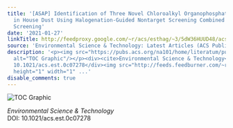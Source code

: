 ```yaml
---
title: '[ASAP] Identification of Three Novel Chloroalkyl Organophosphate Triesters
  in House Dust Using Halogenation-Guided Nontarget Screening Combined with Suspect
  Screening'
date: '2021-01-27'
linkTitle: http://feedproxy.google.com/~r/acs/esthag/~3/5dW36HUUD48/acs.est.0c07278
source: 'Environmental Science & Technology: Latest Articles (ACS Publications)'
description: '<p><img src="https://pubs.acs.org/na101/home/literatum/publisher/achs/journals/content/esthag/0/esthag.ahead-of-print/acs.est.0c07278/20210127/images/medium/es0c07278_0004.gif"
  alt="TOC Graphic"/></p><div><cite>Environmental Science & Technology</cite></div><div>DOI:
  10.1021/acs.est.0c07278</div><img src="http://feeds.feedburner.com/~r/acs/esthag/~4/5dW36HUUD48"
  height="1" width="1" ...'
disable_comments: true
---
```

<p><img src="https://pubs.acs.org/na101/home/literatum/publisher/achs/journals/content/esthag/0/esthag.ahead-of-print/acs.est.0c07278/20210127/images/medium/es0c07278_0004.gif" alt="TOC Graphic"/></p><div><cite>Environmental Science & Technology</cite></div><div>DOI: 10.1021/acs.est.0c07278</div><img src="http://feeds.feedburner.com/~r/acs/esthag/~4/5dW36HUUD48" height="1" width="1" ...